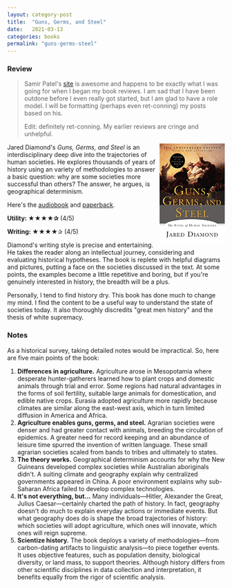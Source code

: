 ```yaml
---
layout: category-post
title:  "Guns, Germs, and Steel"
date:   2021-03-13
categories: books
permalink: "guns-germs-steel"
---
```


### Review

> Samir Patel's [site](http://www.askeladdencapital.com/book-reviews/) is awesome and happens to be exactly what I was going for when I began my book reviews. I am sad that I have been outdone before I even really got started, but I am glad to have a role model. I will be formatting (perhaps even ret-conning) my posts based on his.
>
> Edit: definitely ret-conning. My earlier reviews are cringe and unhelpful.

<img align="right" width="30%" src="/resources/gunsgermssteel.jpg">

Jared Diamond's *Guns, Germs, and Steel* is an interdisciplinary deep dive into the trajectories of human societies. He explores thousands of years of history using an variety of methodologies to answer a basic question: why are some societies more successful than others? The answer, he argues, is geographical determinism.

Here's the [audiobook](https://www.audible.com/pd/Guns-Germs-and-Steel-Audiobook/B004G7VN04) and [paperback](https://www.amazon.com/Guns-Germs-Steel-Fates-Societies/dp/0393317552).

**Utility: ★★★★✰** (4/5)

**Writing: ★★★★**✰ (4/5)

Diamond's writing style is precise and entertaining. He takes the reader along an intellectual journey, considering and evaluating historical hypotheses. The book is replete with helpful diagrams and pictures, putting a face on the societies discussed in the text. At some points, the examples become a little repetitive and boring, but if you're genuinely interested in history, the breadth will be a plus.

Personally, I tend to find history dry. This book has done much to change my mind. I find the content to be a useful way to understand the state of societies today. It also thoroughly discredits "great men history" and the thesis of white supremacy.

### Notes

As a historical survey, taking detailed notes would be impractical. So, here are five main points of the book:

1. **Differences in agriculture.** Agriculture arose in Mesopotamia where desperate hunter-gatherers learned how to plant crops and domestic animals through trial and error. Some regions had natural advantages in the forms of soil fertility, suitable large animals for domestication, and edible native crops. Eurasia adopted agriculture more rapidly because climates are similar along the east-west axis, which in turn limited diffusion in America and Africa.
2. **Agriculture enables guns, germs, and steel.** Agrarian societies were denser and had greater contact with animals, breeding the circulation of epidemics. A greater need for record keeping and an abundance of leisure time spurred the invention of written language. These small agrarian societies scaled from bands to tribes and ultimately to states.
3. **The theory works.** Geographical determinism accounts for why the New Guineans developed complex societies while Australian aboriginals didn't. A suiting climate and geography explain why centralized governments appeared in China. A poor environment explains why sub-Saharan Africa failed to develop complex technologies.
4. **It's not everything, but...** Many individuals—Hitler, Alexander the Great, Julius Caesar—certainly charted the path of history. In fact, geography doesn't do much to explain everyday actions or immediate events. But what geography does do is shape the broad trajectories of history: which societies will adopt agriculture, which ones will innovate, which ones will reign supreme.
5. **Scientize history.** The book deploys a variety of methodologies—from carbon-dating artifacts to linguistic analysis—to piece together events. It uses objective features, such as population density, biological diversity, or land mass, to support theories. Although history differs from other scientific disciplines in data collection and interpretation, it benefits equally from the rigor of scientific analysis.
